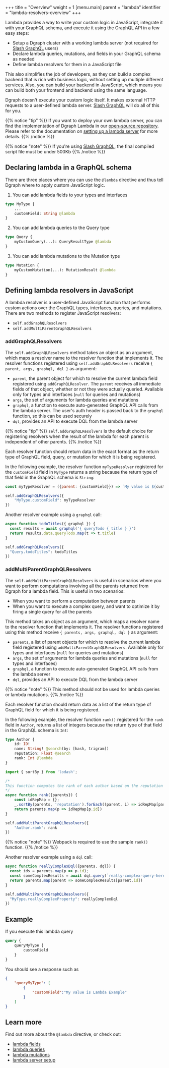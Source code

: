 +++
title = "Overview"
weight = 1
[menu.main]
    parent = "lambda"
    identifier = "lambda-resolvers-overview"
+++

Lambda provides a way to write your custom logic in JavaScript, integrate it with your GraphQL schema, and execute it using the GraphQL API in a few easy steps:

- Setup a Dgraph cluster with a working lambda server (not required for [Slash GraphQL](https://dgraph.io/slash-graphql) users)
- Declare lambda queries, mutations, and fields in your GraphQL schema as needed
- Define lambda resolvers for them in a JavaScript file

This also simplifies the job of developers, as they can build a complex backend that is rich with business logic, without setting up multiple different services. Also, you can build your backend in JavaScript, which means you can build both your frontend and backend using the same language.

Dgraph doesn't execute your custom logic itself. It makes external HTTP requests to a user-defined lambda server. [Slash GraphQL](https://dgraph.io/slash-graphql) will do all of this for you. 

{{% notice "tip" %}}
If you want to deploy your own lambda server, you can find the implementation of Dgraph Lambda in our [open-source repository](https://github.com/dgraph-io/dgraph-lambda). Please refer to the documentation on [setting up a lambda server](/graphql/lambda/server) for more details.
{{% /notice %}}

{{% notice "note" %}}
If you're using [Slash GraphQL](https://dgraph.io/slash-graphql), the final compiled script file must be under 500Kb
{{% /notice %}}

## Declaring lambda in a GraphQL schema

There are three places where you can use the `@lambda` directive and thus tell Dgraph where to apply custom JavaScript logic.

1. You can add lambda fields to your types and interfaces

```graphql
type MyType {
    ...
    customField: String @lambda
}
```

2. You can add lambda queries to the Query type

```graphql
type Query {
    myCustomQuery(...): QueryResultType @lambda
}
```

3. You can add lambda mutations to the Mutation type

```graphql
type Mutation {
    myCustomMutation(...): MutationResult @lambda
}
```

## Defining lambda resolvers in JavaScript

A lambda resolver is a user-defined JavaScript function that performs custom actions over the GraphQL types, interfaces, queries, and mutations. There are two methods to register JavaScript resolvers:

- `self.addGraphQLResolvers`
- `self.addMultiParentGraphQLResolvers`

### addGraphQLResolvers

The `self.addGraphQLResolvers` method takes an object as an argument, which maps a resolver name to the resolver function that implements it. The resolver functions registered using `self.addGraphQLResolvers` receive `{ parent, args, graphql, dql }` as argument:

- `parent`, the parent object for which to resolve the current lambda field registered using `addGraphQLResolver`.
The `parent` receives all immediate fields of that object, whether or not they were actually queried.
Available only for types and interfaces (`null` for queries and mutations)
- `args`,  the set of arguments for lambda queries and mutations
- `graphql`, a function to execute auto-generated GraphQL API calls from the lambda server. The user's auth header is passed back to the `graphql` function, so this can be used securely
- `dql`, provides an API to execute DQL from the lambda server

{{% notice "tip" %}}
`self.addGraphQLResolvers` is the default choice for registering resolvers when the result of the lambda for each parent is independent of other parents.
{{% /notice %}}

Each resolver function should return data in the exact format as the return type of GraphQL field, query, or mutation for which it is being registered.

In the following example, the resolver function `myTypeResolver` registered for the `customField` field in `MyType` returns a string because the return type of that field in the GraphQL schema is `String`:

```javascript
const myTypeResolver = ({parent: {customField}}) => `My value is ${customField}.`

self.addGraphQLResolvers({
    "MyType.customField": myTypeResolver
})
```

Another resolver example using a `graphql` call:

```javascript
async function todoTitles({ graphql }) {
  const results = await graphql('{ queryTodo { title } }')
  return results.data.queryTodo.map(t => t.title)
}

self.addGraphQLResolvers({
  "Query.todoTitles": todoTitles
})
```

### addMultiParentGraphQLResolvers

The `self.addMultiParentGraphQLResolvers` is useful in scenarios where you want to perform computations involving all the parents returned from Dgraph for a lambda field. This is useful in two scenarios:

- When you want to perform a computation between parents
- When you want to execute a complex query, and want to optimize it by firing a single query for all the parents

This method takes an object as an argument, which maps a resolver name to the resolver function that implements it. The resolver functions registered using this method receive `{ parents, args, graphql, dql }` as argument:

- `parents`, a list of parent objects for which to resolve the current lambda field registered using `addMultiParentGraphQLResolvers`. Available only for types and interfaces (`null` for queries and mutations)
- `args`,  the set of arguments for lambda queries and mutations (`null` for types and interfaces)
- `graphql`, a function to execute auto-generated GraphQL API calls from the lambda server
- `dql`, provides an API to execute DQL from the lambda server

{{% notice "note" %}}
This method should not be used for lambda queries or lambda mutations.
{{% /notice %}}

Each resolver function should return data as a list of the return type of GraphQL field for which it is being registered. 

In the following example, the resolver function `rank()` registered for the `rank` field in `Author`, returns a list of integers because the return type of that field in the GraphQL schema is `Int`:

```graphql
type Author {
    id: ID!
    name: String! @search(by: [hash, trigram])
    reputation: Float @search
    rank: Int @lambda
}
```

```javascript
import { sortBy } from 'lodash';

/* 
This function computes the rank of each author based on the reputation of the author relative to other authors.
*/
async function rank({parents}) {
    const idRepMap = {};
    _.sortBy(parents, 'reputation').forEach((parent, i) => idRepMap[parent.id] = parents.length - i)
    return parents.map(p => idRepMap[p.id])
}

self.addMultiParentGraphQLResolvers({
    "Author.rank": rank
})
```

{{% notice "note" %}}
Webpack is required to use the sample `rank()` function.
{{% /notice %}}

Another resolver example using a `dql` call:

```javascript
async function reallyComplexDql({parents, dql}) {
  const ids = parents.map(p => p.id);
  const someComplexResults = await dql.query(`really-complex-query-here with ${ids}`);
  return parents.map(parent => someComplexResults[parent.id])
}

self.addMultiParentGraphQLResolvers({
  "MyType.reallyComplexProperty": reallyComplexDql
})
```

## Example

If you execute this lambda query

```graphql
query {
	queryMyType {
		customField
	}
}
```

You should see a response such as

```json
{
	"queryMyType": [
		{
			"customField":"My value is Lambda Example"
		}
	]
}
```

## Learn more

Find out more about the  `@lambda` directive, or check out:

* [lambda fields](/graphql/lambda/field)
* [lambda queries](/graphql/lambda/query)
* [lambda mutations](/graphql/lambda/mutation)
* [lambda server setup](/graphql/lambda/server)
